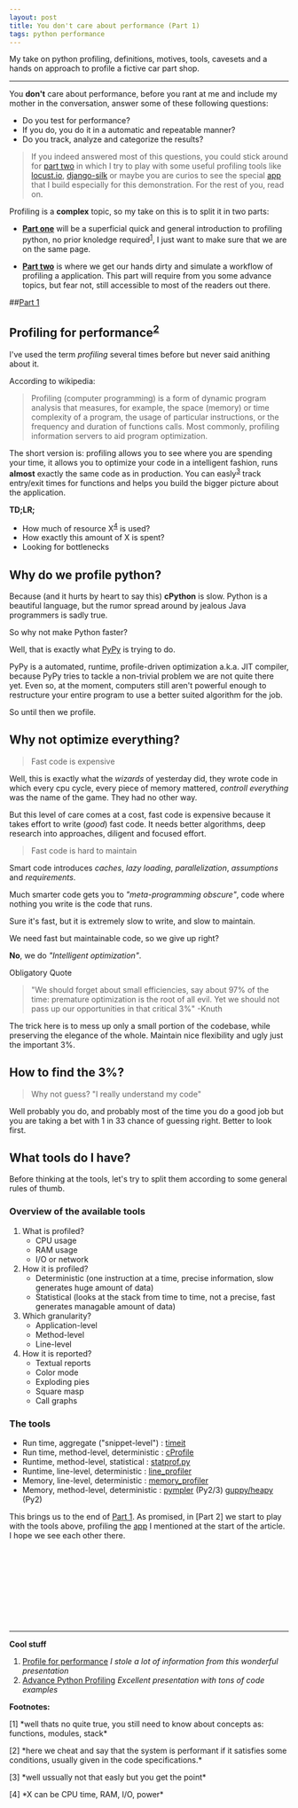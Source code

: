 ```yaml
---
layout: post
title: You don't care about performance (Part 1)
tags: python performance
---
```


My take on python profiling, definitions, motives, tools, cavesets and a hands
on approach to profile a fictive car part shop.

---

You **don't** care about performance, before you rant at me and include my mother
in the conversation, answer some of these following questions:

- Do you test for performance?
- If you do, you do it in a automatic and repeatable manner?
- Do you track, analyze and categorize the results?

>If you indeed answered most of this questions, you could stick around for [part
>two](#part2) in which I try to play with some useful profiling tools like
>[locust.io], [django-silk] or maybe you are curios to see the special
>[app] that I build especially for this demonstration.  For the rest of you, read on.

Profiling is a **complex** topic, so my take on this is to split it in two
parts:

- [**Part one**](#part1) will be a superficial quick and general introduction to
profiling python, no prior knoledge required<sup>[1](#f1)</sup>, I just want to make sure that we are on
the same page.

- [**Part two**](#part2) is where we get our hands dirty and simulate a workflow of profiling a
application. This part will require from you some advance topics, but fear not,
still accessible to most of the readers out there.

##<a id="part1" href="#part1">Part 1</a>

Profiling for performance<sup>[2](#f2)</sup>
--------------------------------------------

I've used the term *profiling* several times before but never said anithing
about it.

According to wikipedia:

> Profiling (computer programming) is a form of dynamic program analysis
> that measures, for example, the space (memory) or time complexity of a
> program, the usage of particular instructions, or the frequency and
> duration of functions calls. Most commonly, profiling information
> servers to aid program optimization.

The short version is: profiling allows you to see where you are
spending your time, it allows you to optimize your code in a intelligent
fashion, runs **almost** exactly the same code as in production. You can
easly<sup>[3](#f3)</sup> track entry/exit times for functions and helps you
build the bigger picture about the application.

**TD;LR;**

- How much of resource X<sup>[4](#f4)</sup> is used?
- How exactly this amount of X is spent?
- Looking for bottlenecks

Why do we profile python?
------------------------

Because (and it hurts by heart to say this) **cPython** is slow. Python is a
beautiful language, but the rumor spread around by jealous Java
programmers is sadly true.

So why not make Python faster?

Well, that is exactly what [PyPy] is trying to do.

PyPy is a automated, runtime, profile-driven optimization a.k.a. JIT compiler,
because PyPy tries to tackle a non-trivial problem we are not quite there yet.
Even so, at the moment, computers still aren't powerful enough to restructure your
entire program to use a better suited algorithm for the job.

So until then we profile.

Why not optimize everything?
--------------------------

>Fast code is expensive

Well, this is exactly what the *wizards* of yesterday did, they wrote code in which
every cpu cycle, every piece of memory mattered, *controll everything* was
the name of the game. They had no other way.

But this level of care comes at a cost, fast code is expensive because it takes effort
to write (*good*) fast code. It needs better algorithms, deep research into
approaches, diligent and focused effort.

>Fast code is hard to maintain

Smart code introduces *caches*, *lazy loading*, *parallelization*, *assumptions* and
*requirements*.

Much smarter code gets you to *"meta-programming obscure"*, code where nothing
you write is the code that runs.

Sure it's fast, but it is extremely slow to write, and slow to maintain.

We need fast but maintainable code, so we give up right?

**No**, we do *"Intelligent optimization"*.

Obligatory Quote

>"We should forget about small efficiencies, say about 97% of the time:
>premature optimization is the root of all evil.
>Yet we should not pass up our opportunities in that critical 3%" -Knuth

The trick here is to mess up only a small portion of the codebase,
while preserving the elegance of the whole.
Maintain nice flexibility and ugly just the important 3%.

How to find the 3%?
------------------

>Why not guess? "I really understand my code"

Well probably you do, and probably most of the time you do a good job
but you are taking a bet with 1 in 33 chance of guessing right. Better to look
first.

What tools do I have?
---------------------
Before thinking at the tools, let's try to split them according to some
general rules of thumb.

### Overview of the available tools
1. What is profiled?
    - CPU usage
    - RAM usage
    - I/O or network
2. How it is profiled?
    - Deterministic (one instruction at a time,
                     precise information, slow
                     generates huge amount of data)
    - Statistical (looks at the stack from time to time,
                   not a precise, fast
                   generates managable amount of data)
3. Which granularity?
    - Application-level
    - Method-level
    - Line-level
4. How it is reported?
    - Textual reports
    - Color mode
    - Exploding pies
    - Square masp
    - Call graphs

### The tools
- Run time, aggregate ("snippet-level") : [timeit]
- Run time, method-level, deterministic : [cProfile]
- Runtime, method-level, statistical    : [statprof.py]
- Runtime, line-level, deterministic    : [line_profiler]
- Memory, line-level, deterministic     : [memory_profiler]
- Memory, method-level, deterministic   : [pympler] (Py2/3)
                                          [guppy/heapy] (Py2)

This brings us to the end of [Part 1](#part1). As promised, in [Part 2] we
start to play with the tools above, profiling the [app] I mentioned at the start
of the article. I hope we see each other there.

<br><br> <br><br> <br><br> <br><br>

--------
**Cool stuff**

1. [Profile for performance](http://pyvideo.org/video/1587/profiling-for-performance)
    *I stole a lot of information from this wonderful presentation*
2. [Advance Python Profiling](https://www.youtube.com/watch?v=DUCMjsrYSrQ)
    *Excellent presentation with tons of code examples*


**Footnotes:**

<p id="f1">[1] *well thats no quite true, you still need to know about concepts as: functions, modules, stack*</p>
<p id="f2">[2] *here we cheat and say that the system is performant if it
satisfies some conditions, usually given in the
code specifications.*</p>
<p id="f3">[3] *well ussually not that easly but you get the point*</p>
<p id="f4">[4] *X can be CPU time, RAM, I/O, power*</p>

[django-silk]:https://github.com/mtford90/silk/
[locust.io]:http://locust.io/
[app]:https://github.com/BontaVlad/django-sample-app#django-sample-app
[PyPy]:http://pypy.org/
[timeit]:https://docs.python.org/2/library/timeit.html
[cProfile]:https://docs.python.org/2/library/profile.html
[statprof.py]:https://pypi.python.org/pypi/statprof/
[line_profiler]:https://github.com/rkern/line_profiler
[memory_profiler]:https://pypi.python.org/pypi/memory_profiler
[pympler]:https://pypi.python.org/pypi/Pympler
[guppy/heapy]:https://pypi.python.org/pypi/guppy/0.1.10

